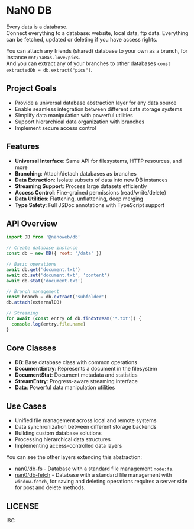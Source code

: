 # NaN0 DB

Every data is a database.  
Connect everything to a database: website, local data, ftp data.
Everything can be fetched, updated or deleting if you have access rights.

You can attach any friends (shared) database to your own as a branch, for instance `mnt/YaRas.love/pics`.  
And you can extract any of your branches to other databases `const extractedDb = db.extract("pics")`.

## Project Goals

- Provide a universal database abstraction layer for any data source
- Enable seamless integration between different data storage systems
- Simplify data manipulation with powerful utilities
- Support hierarchical data organization with branches
- Implement secure access control

## Features

- **Universal Interface**: Same API for filesystems, HTTP resources, and more
- **Branching**: Attach/detach databases as branches
- **Data Extraction**: Isolate subsets of data into new DB instances
- **Streaming Support**: Process large datasets efficiently
- **Access Control**: Fine-grained permissions (read/write/delete)
- **Data Utilities**: Flattening, unflattening, deep merging
- **Type Safety**: Full JSDoc annotations with TypeScript support

## API Overview

```js
import DB from '@nanoweb/db'

// Create database instance
const db = new DB({ root: '/data' })

// Basic operations
await db.get('document.txt')
await db.set('document.txt', 'content')
await db.stat('document.txt')

// Branch management
const branch = db.extract('subfolder')
db.attach(externalDB)

// Streaming
for await (const entry of db.findStream('*.txt')) {
  console.log(entry.file.name)
}
```

## Core Classes

- **DB**: Base database class with common operations
- **DocumentEntry**: Represents a document in the filesystem
- **DocumentStat**: Document metadata and statistics  
- **StreamEntry**: Progress-aware streaming interface
- **Data**: Powerful data manipulation utilities

## Use Cases

- Unified file management across local and remote systems
- Data synchronization between different storage backends
- Building custom database solutions
- Processing hierarchical data structures
- Implementing access-controlled data layers

You can see the other layers extending this abstraction:
- [nan0/db-fs](https://nan0.yaro.page/db-fs.html) - Database with a standard file management `node:fs`.
- [nan0/db-fetch](https:/nan0.yaro.page/db-fetch.html) - Database with a standard file management with `window.fetch`, for saving and deleting operations requires a server side for post and delete methods.

## LICENSE

ISC
